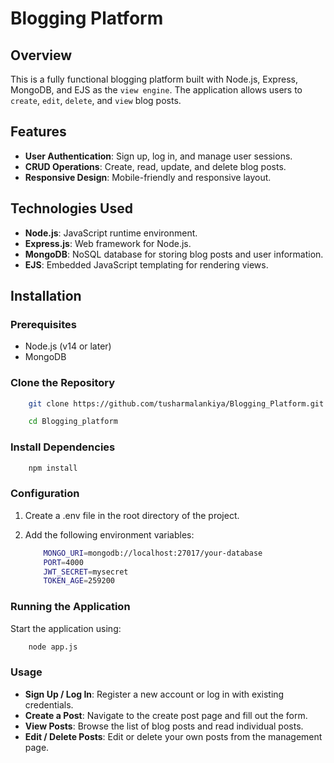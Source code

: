 # Blogging Platform

## Overview

This is a fully functional blogging platform built with Node.js, Express, MongoDB, and EJS as the `view engine`. The application allows users to `create`, `edit`, `delete`, and `view` blog posts. 

## Features

- **User Authentication**: Sign up, log in, and manage user sessions.
- **CRUD Operations**: Create, read, update, and delete blog posts.
- **Responsive Design**: Mobile-friendly and responsive layout.
<!-- - **Comments**: Users can comment on blog posts. -->

## Technologies Used

- **Node.js**: JavaScript runtime environment.
- **Express.js**: Web framework for Node.js.
- **MongoDB**: NoSQL database for storing blog posts and user information.
- **EJS**: Embedded JavaScript templating for rendering views.

## Installation

### Prerequisites

- Node.js (v14 or later)
- MongoDB

### Clone the Repository

```bash
    git clone https://github.com/tusharmalankiya/Blogging_Platform.git
```
```bash
    cd Blogging_platform
```
### Install Dependencies

```bash
    npm install
```
### Configuration
1. Create a .env file in the root directory of the project.

2. Add the following environment variables:
    ```bash 
        MONGO_URI=mongodb://localhost:27017/your-database
        PORT=4000
        JWT_SECRET=mysecret
        TOKEN_AGE=259200
    ```
### Running the Application
Start the application using:
```bash
    node app.js
```

### Usage
- **Sign Up / Log In**: Register a new account or log in with existing credentials.
- **Create a Post**: Navigate to the create post page and fill out the form.
- **View Posts**: Browse the list of blog posts and read individual posts.
- **Edit / Delete Posts**: Edit or delete your own posts from the management page.
<!-- Comment: Add comments to blog posts. -->